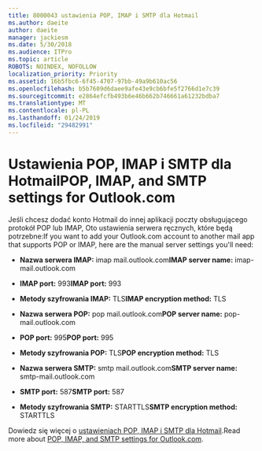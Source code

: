 ```yaml
---
title: 8000043 ustawienia POP, IMAP i SMTP dla Hotmail
ms.author: daeite
author: daeite
manager: jackiesm
ms.date: 5/30/2018
ms.audience: ITPro
ms.topic: article
ROBOTS: NOINDEX, NOFOLLOW
localization_priority: Priority
ms.assetid: 16b5fbc6-6f45-4707-97bb-49a9b610ac56
ms.openlocfilehash: b5b7609d6daee9afe43e9cb6bfe5f2766d1e7c39
ms.sourcegitcommit: e2864efcfb493b6e46b662b746661a61232bdba7
ms.translationtype: MT
ms.contentlocale: pl-PL
ms.lasthandoff: 01/24/2019
ms.locfileid: "29482991"
---
```

# <a name="pop-imap-and-smtp-settings-for-outlookcom"></a><span data-ttu-id="61e59-102">Ustawienia POP, IMAP i SMTP dla Hotmail</span><span class="sxs-lookup"><span data-stu-id="61e59-102">POP, IMAP, and SMTP settings for Outlook.com</span></span>

<span data-ttu-id="61e59-103">Jeśli chcesz dodać konto Hotmail do innej aplikacji poczty obsługującego protokół POP lub IMAP, Oto ustawienia serwera ręcznych, które będą potrzebne:</span><span class="sxs-lookup"><span data-stu-id="61e59-103">If you want to add your Outlook.com account to another mail app that supports POP or IMAP, here are the manual server settings you'll need:</span></span>
  
- <span data-ttu-id="61e59-104">**Nazwa serwera IMAP:** imap mail.outlook.com</span><span class="sxs-lookup"><span data-stu-id="61e59-104">**IMAP server name:** imap-mail.outlook.com</span></span> 
    
- <span data-ttu-id="61e59-105">**IMAP port:** 993</span><span class="sxs-lookup"><span data-stu-id="61e59-105">**IMAP port:** 993</span></span> 
    
- <span data-ttu-id="61e59-106">**Metody szyfrowania IMAP:** TLS</span><span class="sxs-lookup"><span data-stu-id="61e59-106">**IMAP encryption method:** TLS</span></span> 
    
- <span data-ttu-id="61e59-107">**Nazwa serwera POP:** pop mail.outlook.com</span><span class="sxs-lookup"><span data-stu-id="61e59-107">**POP server name:** pop-mail.outlook.com</span></span> 
    
- <span data-ttu-id="61e59-108">**POP port:** 995</span><span class="sxs-lookup"><span data-stu-id="61e59-108">**POP port:** 995</span></span> 
    
- <span data-ttu-id="61e59-109">**Metody szyfrowania POP:** TLS</span><span class="sxs-lookup"><span data-stu-id="61e59-109">**POP encryption method:** TLS</span></span> 
    
- <span data-ttu-id="61e59-110">**Nazwa serwera SMTP:** smtp mail.outlook.com</span><span class="sxs-lookup"><span data-stu-id="61e59-110">**SMTP server name:** smtp-mail.outlook.com</span></span> 
    
- <span data-ttu-id="61e59-111">**SMTP port:** 587</span><span class="sxs-lookup"><span data-stu-id="61e59-111">**SMTP port:** 587</span></span> 
    
- <span data-ttu-id="61e59-112">**Metody szyfrowania SMTP:** STARTTLS</span><span class="sxs-lookup"><span data-stu-id="61e59-112">**SMTP encryption method:** STARTTLS</span></span> 
    
<span data-ttu-id="61e59-113">Dowiedz się więcej o [ustawieniach POP, IMAP i SMTP dla Hotmail](https://go.microsoft.com/fwlink/p/?linkid=2001402&amp;clcid=0x409).</span><span class="sxs-lookup"><span data-stu-id="61e59-113">Read more about [POP, IMAP, and SMTP settings for Outlook.com](https://go.microsoft.com/fwlink/p/?linkid=2001402&amp;clcid=0x409).</span></span>
  


